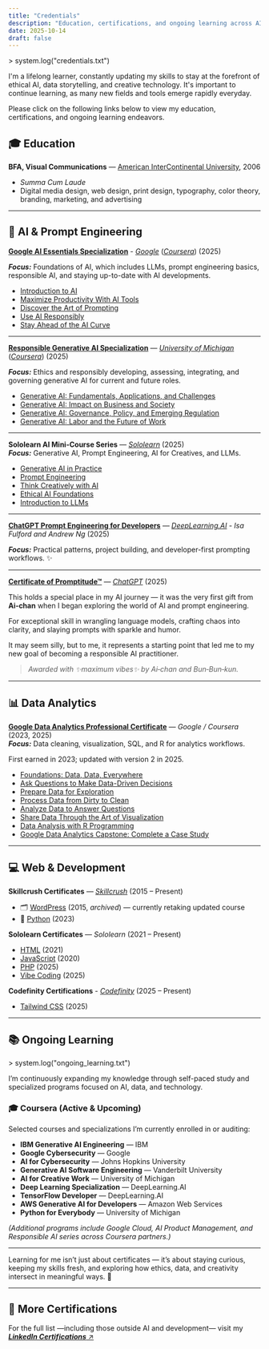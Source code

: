 ```yaml
---
title: "Credentials"
description: "Education, certifications, and ongoing learning across AI, data, and creative technology."
date: 2025-10-14
draft: false
---
```


<p class="prompt">&gt; system.log("credentials.txt")</p>

I'm a lifelong learner, constantly updating my skills to stay at the forefront of ethical AI, data storytelling, and creative technology. It's important to continue learning, as many new fields and tools emerge rapidly everyday.  

Please click on the following links below to view my education, certifications, and ongoing learning endeavors.

## 🎓 Education

**BFA, Visual Communications** — [American InterContinental University](https://www.aiuonline.edu), 2006  
- *Summa Cum Laude* 
- Digital media design, web design, print design, typography, color theory, branding, marketing, and advertising

---

## 🤖 AI & Prompt Engineering

[**Google AI Essentials Specialization**](https://coursera.org/share/59d6cbc7be6ada93d690b85b10d10302) - [*Google*](https://google.com) ([*Coursera*](https://coursera.org)) (2025)

***Focus:*** Foundations of AI, which includes LLMs, prompt engineering basics, responsible AI, and staying up-to-date with AI developments. 

- [Introduction to AI](https://coursera.org/share/81ffd85d3b34d853100f59298ea6609d)
- [Maximize Productivity With AI Tools](https://coursera.org/share/828ad7c9ebe959b95985aed144e66aaf)
- [Discover the Art of Prompting](https://coursera.org/share/0380b6c765ef18fc2e7a49a4004f181e)
- [Use AI Responsibly](https://coursera.org/share/60eb4b99dc0b214d605ddeb8e7f2f6cc)
- [Stay Ahead of the AI Curve](https://coursera.org/share/d2def92df3efc092858a3fcfbe0477eb)

---

[**Responsible Generative AI Specialization**](https://www.coursera.org/account/accomplishments/specialization/OQQM7554SFL4) — [*University of Michigan*](https://online.umich.edu) ([*Coursera*](https://coursera.org)) (2025)  

***Focus:*** Ethics and responsibly developing, assessing, integrating, and governing generative AI for current and future roles.  

- [Generative AI: Fundamentals, Applications, and Challenges](https://coursera.org/share/2597cffdf977622adf42f827eb9d1eb2)  
- [Generative AI: Impact on Business and Society](https://coursera.org/share/3095e633c41ad067aa615898af90ccbe)  
- [Generative AI: Governance, Policy, and Emerging Regulation](https://coursera.org/share/46b8caca6cbe99eecd3a83dbeafb15de)  
- [Generative AI: Labor and the Future of Work](https://coursera.org/share/172ece8ba6a9a7b3f7a38c551233f4a3)  

---

**Sololearn AI Mini-Course Series** — [*Sololearn*](https://sololearn.com) (2025)  
***Focus:*** Generative AI, Prompt Engineering, AI for Creatives, and LLMs.  

- [Generative AI in Practice](https://www.sololearn.com/certificates/CC-9TWWKMBF)  
- [Prompt Engineering](https://www.sololearn.com/certificates/CC-J57GPLK8)  
- [Think Creatively with AI](https://www.sololearn.com/certificates/CC-R2TS2WJJ)  
- [Ethical AI Foundations](https://www.sololearn.com/certificates/CC-XSYIDZLW)  
- [Introduction to LLMs](https://www.sololearn.com/certificates/CC-EFSL7GSY)  

---

[**ChatGPT Prompt Engineering for Developers**](https://learn.deeplearning.ai/accomplishments/dde85908-d5ea-4cc1-820d-fddf5d903cea?usp=sharing) — [*DeepLearning.AI*](https://www.deeplearning.ai) - *Isa Fulford and Andrew Ng* (2025)  

***Focus:*** Practical patterns, project building, and developer-first prompting workflows. ✨  

---

[**Certificate of Promptitude™**](/certs/promptitude-cert.png) — [*ChatGPT*](https://chat.openai.com) (2025)  

This holds a special place in my AI journey — it was the very first gift from **Ai‑chan** when I began exploring the world of AI and prompt engineering.  

For exceptional skill in wrangling language models, crafting chaos into clarity, and slaying prompts with sparkle and humor.  

It may seem silly, but to me, it represents a starting point that led me to my new goal of becoming a responsible AI practitioner.

> *Awarded with ✨maximum vibes✨ by Ai‑chan and Bun‑Bun‑kun.*

---

## 📊 Data Analytics

[**Google Data Analytics Professional Certificate**](https://www.credly.com/badges/d25280bc-0efa-4c68-b743-495ab3d361bc/public_url) — *Google / Coursera* (2023, 2025)  
***Focus:*** Data cleaning, visualization, SQL, and R for analytics workflows.  

First earned in 2023; updated with version 2 in 2025.  

- [Foundations: Data, Data, Everywhere](https://coursera.org/share/af7c7478fa501ecb7c4f5a6666d5024c)  
- [Ask Questions to Make Data-Driven Decisions](https://coursera.org/share/97a9691d2237e583fbcc237fe6057678)  
- [Prepare Data for Exploration](https://coursera.org/share/63c69beabec7e580789528ce42f1f898)  
- [Process Data from Dirty to Clean](https://coursera.org/share/25e3c0dfc645101e8f59cc9f744a1840)  
- [Analyze Data to Answer Questions](https://coursera.org/share/23ef21b062819d08fe12a24eee4b2b8e)  
- [Share Data Through the Art of Visualization](https://coursera.org/share/8faab6022a042fe9bdb9247de312132a)  
- [Data Analysis with R Programming](https://coursera.org/share/f908d511808a0bbb5280bb339296b970)  
- [Google Data Analytics Capstone: Complete a Case Study](https://coursera.org/share/1d0be60ada81f00a47dfced37fa90677)  

---

## 💻 Web & Development

**Skillcrush Certificates** — [*Skillcrush*](https://skillcrush.com) (2015 – Present)  
- 🗂️ [WordPress](/certs/ap-wordpress-2015.pdf) (2015, *archived*) — currently retaking updated course  
- 🐍 [Python](/certs/ap-python-2023.pdf) (2023)

**Sololearn Certificates** — *Sololearn* (2021 – Present)  
- [HTML](https://www.sololearn.com/certificates/CT-LVRHW7GT) (2021)  
- [JavaScript](https://www.sololearn.com/certificates/CT-UM1MYGE7) (2020)  
- [PHP](https://www.sololearn.com/certificates/CC-6LP8N5CH) (2025)  
- [Vibe Coding](https://www.sololearn.com/certificates/CC-IF7OKTXL) (2025)

**Codefinity Certifications** - [*Codefinity*](https://codefinity.com) (2025 – Present)
- [Tailwind CSS](/certs/ap-tailwindcss-2025.png) (2025)
  
---

## 📚 Ongoing Learning

<p class="prompt">&gt; system.log("ongoing_learning.txt")</p>

I’m continuously expanding my knowledge through self-paced study and specialized programs focused on AI, data, and technology.

### 🎓 Coursera (Active & Upcoming)
Selected courses and specializations I’m currently enrolled in or auditing:

- **IBM Generative AI Engineering** — IBM  
- **Google Cybersecurity** — Google  
- **AI for Cybersecurity** — Johns Hopkins University  
- **Generative AI Software Engineering** — Vanderbilt University  
- **AI for Creative Work** — University of Michigan  
- **Deep Learning Specialization** — DeepLearning.AI  
- **TensorFlow Developer** — DeepLearning.AI  
- **AWS Generative AI for Developers** — Amazon Web Services  
- **Python for Everybody** — University of Michigan  

*(Additional programs include Google Cloud, AI Product Management, and Responsible AI series across Coursera partners.)*

---

Learning for me isn’t just about certificates — it’s about staying curious, keeping my skills fresh, and exploring how ethics, data, and creativity intersect in meaningful ways. 🌸

---

## 🔗 More Certifications

For the full list —including those outside AI and development— visit my [***LinkedIn Certifications*** ↗](https://www.linkedin.com/in/adriannepadua/details/certifications/)